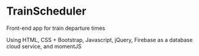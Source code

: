 # TrainScheduler
Front-end app for train departure times

Using HTML, CSS + Bootstrap, Javascript, jQuery, Firebase as a database cloud service, and momentJS
